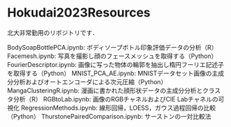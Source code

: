 # Hokudai2023Resources
北大非常勤用のリポジトリです．

BodySoapBottlePCA.ipynb: ボディソープボトル印象評価データの分析（R）
Facemesh.ipynb: 写真を撮影し顔のフェースメッシュを取得する（Python）
FourierDescriptor.ipynb: 画像に写った物体の輪郭を抽出し楕円フーリエ記述子を取得する（Python）
MNIST_PCA_AE.ipynb: MNISTデータセット画像の主成分分析およびオートエンコーダによる次元圧縮（Python）
MangaClusteringR.ipynb: 漫画に書かれた顔形状データの主成分分析とクラスタ分析（R）
RGBtoLab.ipynb: 画像のRGBチャネルおよびCIE Labチャネルの可視化
RegressionMethods.ipynb: 線形回帰，LOESS，ガウス過程回帰の比較（Python）
ThurstonePairedComparison.ipynb: サーストンの一対比較法
